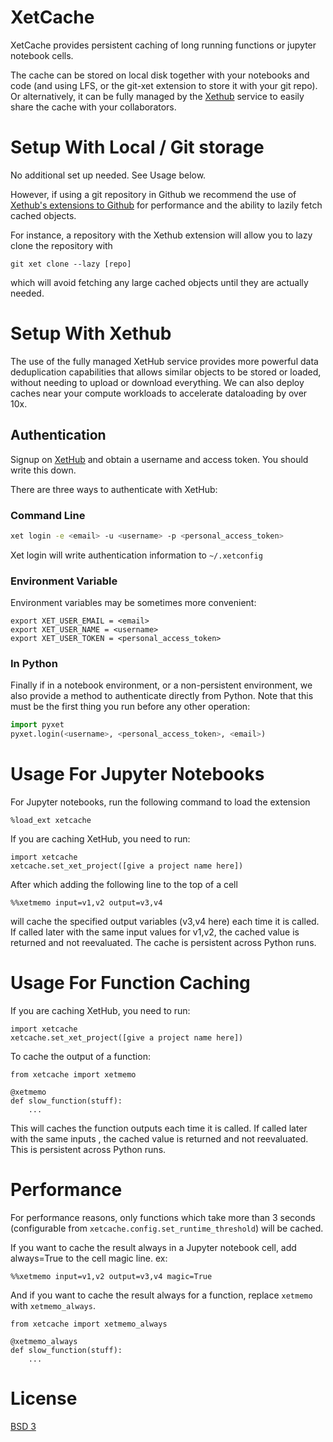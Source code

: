 # XetCache

XetCache provides persistent caching of long running functions or jupyter
notebook cells. 

The cache can be stored on local disk together with your notebooks and code
(and using LFS, or the git-xet extension to store it with your git repo).
Or alternatively, it can be fully managed by the [Xethub](xethub.com) service
to easily share the cache with your collaborators.

# Setup With Local / Git storage
No additional set up needed. See Usage below.

However, if using a git repository in Github
we recommend the use of [Xethub's extensions to Github](https://xetdata.com)
for performance and the ability to lazily fetch cached objects.

For instance, a repository with the Xethub extension will allow you to
lazy clone the repository with 
```
git xet clone --lazy [repo]
```
which will avoid fetching any large cached objects until they are 
actually needed.

# Setup With Xethub
The use of the fully managed XetHub service provides more powerful data
deduplication capabilities that allows similar objects to be stored or loaded,
without needing to upload or download everything. We can also deploy caches near
your compute workloads to accelerate dataloading by over 10x.

## Authentication

Signup on [XetHub](https://xethub.com/user/sign_up) and obtain
a username and access token. You should write this down.

There are three ways to authenticate with XetHub:

### Command Line

```bash
xet login -e <email> -u <username> -p <personal_access_token>
```
Xet login will write authentication information to `~/.xetconfig`

### Environment Variable
Environment variables may be sometimes more convenient:
```
export XET_USER_EMAIL = <email>
export XET_USER_NAME = <username>
export XET_USER_TOKEN = <personal_access_token>
```

### In Python
Finally if in a notebook environment, or a non-persistent environment,
we also provide a method to authenticate directly from Python. Note that
this must be the first thing you run before any other operation:
```python
import pyxet
pyxet.login(<username>, <personal_access_token>, <email>)
```

# Usage For Jupyter Notebooks

For Jupyter notebooks, run the following command to load the extension
```
%load_ext xetcache
```

If you are caching XetHub, you need to run:
```
import xetcache
xetcache.set_xet_project([give a project name here])
```

After which adding the following line to the top of a cell
```
%%xetmemo input=v1,v2 output=v3,v4
```
will cache the specified output variables (v3,v4 here) each time it is called.
If called later with the same input values for v1,v2, the cached value is
returned and not reevaluated. The cache is persistent across Python runs.

# Usage For Function Caching

If you are caching XetHub, you need to run:
```
import xetcache
xetcache.set_xet_project([give a project name here])
```

To cache the output of a function:
```
from xetcache import xetmemo

@xetmemo
def slow_function(stuff):
    ...
```
This will caches the function outputs each time it is called.
If called later with the same inputs , the cached value is returned
and not reevaluated. This is persistent across Python runs.

# Performance 
For performance reasons, only functions which take more than 3
seconds (configurable from `xetcache.config.set_runtime_threshold`) will be
cached. 

If you want to cache the result always in a Jupyter notebook cell,
add always=True to the cell magic line. ex:
```
%%xetmemo input=v1,v2 output=v3,v4 magic=True
```

And if you want to cache the result always for a function,
replace `xetmemo` with `xetmemo_always`.
```
from xetcache import xetmemo_always

@xetmemo_always
def slow_function(stuff):
    ...
```

# License
[BSD 3](LICENSE)



